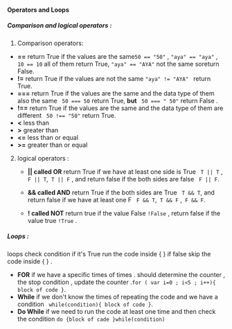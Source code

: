#### Operators and Loops
##### Comparison and logical operators :
   1. Comparison operators:
 * **==** return True if the values are the same` 50 == "50" ` , ` "aya" == "aya" ` , `10 == 10` all of them return True, `"aya" == "AYA"` not the same soreturn False.
 * **!=** return True if the values are not the same `"aya" != "AYA" ` return True.
 * **===** return True if the values are the same and the data type of them also the same ` 50 === 50` return True, **but** ` 50 === " 50"` return False .
 * **!==**  return True if the values are the same and the data type of them are different ` 50 !== "50"` return True.
 * **<** less than 
 * **>** greater than
 * **<=** less than or equal
 * **>=** greater than or equal

2. logical operators :
     * **|| called OR**  return True if we have at least one side is True ` T || T` ,` F || T`,` T || F` , and return false if the both sides are false ` F || F`.

     * **&& called AND**  return True if the both sides are True ` T && T`, and return false if we have at least one F ` F && T`,` T && F` ,` F && F`.

     * **! called NOT** return true if the value False `!False` , return false if the value true `!True` .

##### Loops :
 loops check condition if it's True run the code inside { } if false skip the code inside { } .
   * **FOR** if we have a specific times of times . should determine the counter , the stop condition , update the counter .`for ( var i=0 ; i<5 ; i++){ block of code }`.
   * **While** if we don't know the times of repeating the code and we have a condition ` while(condition){ block of code }`.
   * **Do While** if we need to run the code at least one time and then check the condition `do {block of cade }while(condition)`


